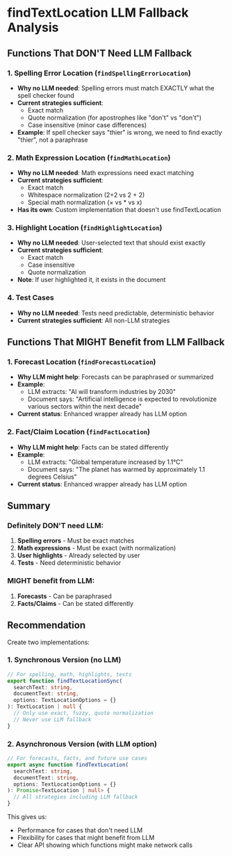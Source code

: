 # findTextLocation LLM Fallback Analysis

## Functions That DON'T Need LLM Fallback

### 1. Spelling Error Location (`findSpellingErrorLocation`)
- **Why no LLM needed**: Spelling errors must match EXACTLY what the spell checker found
- **Current strategies sufficient**:
  - Exact match
  - Quote normalization (for apostrophes like "don't" vs "don't")
  - Case insensitive (minor case differences)
- **Example**: If spell checker says "thier" is wrong, we need to find exactly "thier", not a paraphrase

### 2. Math Expression Location (`findMathLocation`)
- **Why no LLM needed**: Math expressions need exact matching
- **Current strategies sufficient**:
  - Exact match
  - Whitespace normalization (2+2 vs 2 + 2)
  - Special math normalization (× vs * vs x)
- **Has its own**: Custom implementation that doesn't use findTextLocation

### 3. Highlight Location (`findHighlightLocation`)
- **Why no LLM needed**: User-selected text that should exist exactly
- **Current strategies sufficient**:
  - Exact match
  - Case insensitive
  - Quote normalization
- **Note**: If user highlighted it, it exists in the document

### 4. Test Cases
- **Why no LLM needed**: Tests need predictable, deterministic behavior
- **Current strategies sufficient**: All non-LLM strategies

## Functions That MIGHT Benefit from LLM Fallback

### 1. Forecast Location (`findForecastLocation`)
- **Why LLM might help**: Forecasts can be paraphrased or summarized
- **Example**: 
  - LLM extracts: "AI will transform industries by 2030"
  - Document says: "Artificial intelligence is expected to revolutionize various sectors within the next decade"
- **Current status**: Enhanced wrapper already has LLM option

### 2. Fact/Claim Location (`findFactLocation`)
- **Why LLM might help**: Facts can be stated differently
- **Example**:
  - LLM extracts: "Global temperature increased by 1.1°C"
  - Document says: "The planet has warmed by approximately 1.1 degrees Celsius"
- **Current status**: Enhanced wrapper already has LLM option

## Summary

### Definitely DON'T need LLM:
1. **Spelling errors** - Must be exact matches
2. **Math expressions** - Must be exact (with normalization)
3. **User highlights** - Already selected by user
4. **Tests** - Need deterministic behavior

### MIGHT benefit from LLM:
1. **Forecasts** - Can be paraphrased
2. **Facts/Claims** - Can be stated differently

## Recommendation

Create two implementations:

### 1. Synchronous Version (no LLM)
```typescript
// For spelling, math, highlights, tests
export function findTextLocationSync(
  searchText: string,
  documentText: string,
  options: TextLocationOptions = {}
): TextLocation | null {
  // Only use exact, fuzzy, quote normalization
  // Never use LLM fallback
}
```

### 2. Asynchronous Version (with LLM option)
```typescript
// For forecasts, facts, and future use cases
export async function findTextLocation(
  searchText: string,
  documentText: string,
  options: TextLocationOptions = {}
): Promise<TextLocation | null> {
  // All strategies including LLM fallback
}
```

This gives us:
- Performance for cases that don't need LLM
- Flexibility for cases that might benefit from LLM
- Clear API showing which functions might make network calls